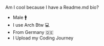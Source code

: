 Am I cool because I have a Readme.md bio?
- Male :mens:
- I use Arch Btw :computer:
- From Germany :de:
- I Upload my Coding Journey
